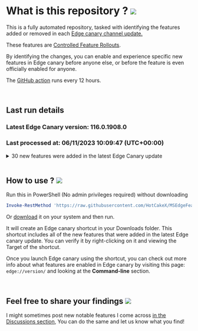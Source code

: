 # What is this repository ? <img src="https://raw.githubusercontent.com/HotCakeX/Harden-Windows-Security/main/images/Gifs/surface.gif">

This is a fully automated repository, tasked with identifying the features added or removed in each [Edge canary channel update.](https://www.microsoftedgeinsider.com/en-us/download/)

These features are [Controlled Feature Rollouts](https://techcommunity.microsoft.com/t5/articles/controlled-feature-roll-outs-in-microsoft-edge/m-p/763678).

By identifying the changes, you can enable and experience specific new features in Edge canary before anyone else, or before the feature is even officially enabled for anyone.

The [GitHub action](https://github.com/HotCakeX/MSEdgeFeatures/blob/main/.github/workflows/Update.yml) runs every 12 hours.

<br>

## Last run details
<!-- Edge-Canary-Version:START -->
### Latest Edge Canary version: 116.0.1908.0

### Last processed at: 06/11/2023 10:09:47 (UTC+00:00)

<details>
<summary>30 new features were added in the latest Edge Canary update</summary>

<br>

* MSADegra
 * msAutofillEdgeProfilePopupV2
 * msCryptoWalletHelpCenter
 * msDesktopModeNewBingOptin
 * msDisablePageActionIcon
 * msEdgeAskCopilot
 * msEdgeAutofillSsTrigger
 * msEdgeIndiaGrowthExperience
 * msEdgeNotificationOverrideShowCountsForTesting
 * msEdgeReadingViewMSNArticleWithShadowDOM
 * msEdgeReadingViewWithShadowDOM
 * msEdgeSaveOrUpdatePasswordFlyoutFiltering
 * msEdgeShoppingSetDefaultJourneyStageIfNoAOC
 * msEdgeSyncRecommitOnServerErrors
 * msEnableCWSLongInfoBarV2InHoldoutGroup
 * msEnablePSP
 * msFavoritesV2ObserveEntityExtraction
 * msFloatingTabRoundedCornerRadius
 * msGuidedSwitchToSmartSwitch
 * msHubAppsNotificationsTriggeringObserver
 * msNurturingCampaignControl
 * msOmniboxDisablePageActionIcons
 * msPasswordBreachDetectionV2
 * msShorelineToolbarWinCopilot
 * msStandaloneSidebarFramework
 * MST7A3
 * msWalletFrequentFlyerAutofillV2
 * msWalletHubAadUsers
 * msWalletNotificationCardTokenizationEligibleIntroductionForRewards
 * msWalletNotificationsAADUsers

</details>
<!-- Edge-Canary-Version:END -->
<br>

## How to use ? <img src="https://raw.githubusercontent.com/HotCakeX/Harden-Windows-Security/main/images/Gifs/Nyan%20cat.gif">

Run this in PowerShell (No admin privileges required) without downloading

```powershell
Invoke-RestMethod 'https://raw.githubusercontent.com/HotCakeX/MSEdgeFeatures/main/Shortcut.ps1' | Invoke-Expression
```

Or [download](https://github.com/HotCakeX/MSEdgeFeatures/blob/main/Shortcut.ps1) it on your system and then run.

It will create an Edge canary shortcut in your Downloads folder. This shortcut includes all of the new features that were added in the latest Edge canary update. You can verify it by right-clicking on it and viewing the Target of the shortcut.

Once you launch Edge canary using the shortcut, you can check out more info about what features are enabled in Edge canary by visiting this page: `edge://version/` and looking at the **Command-line** section.

<br>

## Feel free to share your findings <img src="https://raw.githubusercontent.com/HotCakeX/Harden-Windows-Security/main/images/Gifs/hand%20love%20gesture.gif">

I might sometimes post new notable features I come across [in the Discussions section](https://github.com/HotCakeX/MSEdgeFeatures/discussions), You can do the same and let us know what you find!
